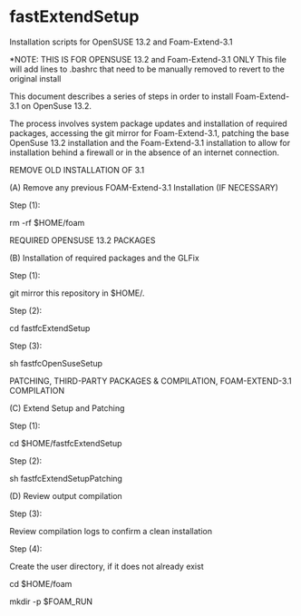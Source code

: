 # fastExtendSetup
Installation scripts for OpenSUSE 13.2 and Foam-Extend-3.1

*NOTE: THIS IS FOR OPENSUSE 13.2 and Foam-Extend-3.1 ONLY
       This file will add lines to .bashrc that need to be manually removed to revert to the original install

This document describes a series of steps in order to install Foam-Extend-3.1 on OpenSuse 13.2. 

The process involves system package updates and installation of required packages, accessing the git mirror for Foam-Extend-3.1, patching the base OpenSuse 13.2 installation and the Foam-Extend-3.1 installation to allow for installation behind a firewall or in the absence of an internet connection.

REMOVE OLD INSTALLATION OF 3.1

(A) Remove any previous FOAM-Extend-3.1 Installation (IF NECESSARY)

Step (1): 

rm -rf $HOME/foam

REQUIRED OPENSUSE 13.2 PACKAGES

(B) Installation of required packages and the GLFix

Step (1):

git mirror this repository in $HOME/.

Step (2):

cd fastfcExtendSetup

Step (3):

sh fastfcOpenSuseSetup

PATCHING, THIRD-PARTY PACKAGES & COMPILATION, FOAM-EXTEND-3.1 COMPILATION

(C) Extend Setup and Patching

Step (1): 

cd $HOME/fastfcExtendSetup

Step (2):

sh fastfcExtendSetupPatching

(D) Review output compilation

Step (3):

Review compilation logs to confirm a clean installation

Step (4):

Create the user directory, if it does not already exist

cd $HOME/foam

mkdir -p $FOAM_RUN
